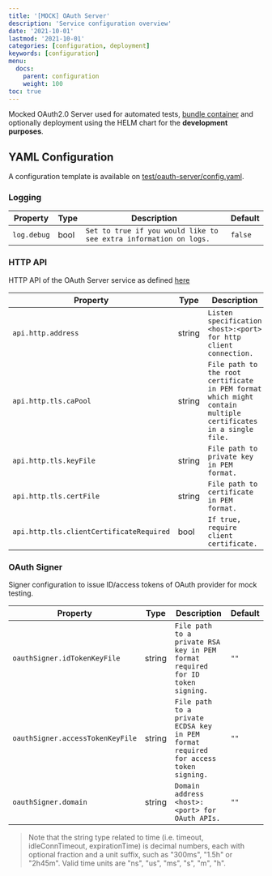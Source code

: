 ```yaml
---
title: '[MOCK] OAuth Server'
description: 'Service configuration overview'
date: '2021-10-01'
lastmod: '2021-10-01'
categories: [configuration, deployment]
keywords: [configuration]
menu:
  docs:
    parent: configuration
    weight: 100
toc: true
---
```


Mocked OAuth2.0 Server used for automated tests, [bundle container](../quickstart/deploy-plgd-cloud/#plgd-bundle) and optionally deployment using the HELM chart for the **development purposes**.

## YAML Configuration

A configuration template is available on [test/oauth-server/config.yaml](https://github.com/plgd-dev/cloud/blob/v2/test/oauth-server/config.yaml).

### Logging

| Property | Type | Description | Default |
| ---------- | -------- | -------------- | ------- |
| `log.debug` | bool | `Set to true if you would like to see extra information on logs.` | `false` |

### HTTP API
HTTP API of the OAuth Server service as defined [here](https://github.com/plgd-dev/cloud/blob/v2/test/oauth-server/uri/uri.go)

| Property | Type | Description | Default |
| ---------- | -------- | -------------- | ------- |
| `api.http.address` | string | `Listen specification <host>:<port> for http client connection.` | `"0.0.0.0:9100"` |
| `api.http.tls.caPool` | string | `File path to the root certificate in PEM format which might contain multiple certificates in a single file.` |  `""` |
| `api.http.tls.keyFile` | string | `File path to private key in PEM format.` | `""` |
| `api.http.tls.certFile` | string | `File path to certificate in PEM format.` | `""` |
| `api.http.tls.clientCertificateRequired` | bool | `If true, require client certificate.` | `true` |

### OAuth Signer
Signer configuration to issue ID/access tokens of OAuth provider for mock testing.

| Property | Type | Description | Default |
| ---------- | -------- | -------------- | ------- |
| `oauthSigner.idTokenKeyFile` | string | `File path to a private RSA key in PEM format required for ID token signing.` | `""` |
| `oauthSigner.accessTokenKeyFile` | string | `File path to a private ECDSA key in PEM format required for access token signing.` | `""` |
| `oauthSigner.domain` | string | `Domain address <host>:<port> for OAuth APIs.` | `""` |

> Note that the string type related to time (i.e. timeout, idleConnTimeout, expirationTime) is decimal numbers, each with optional fraction and a unit suffix, such as "300ms", "1.5h" or "2h45m". Valid time units are "ns", "us", "ms", "s", "m", "h".
